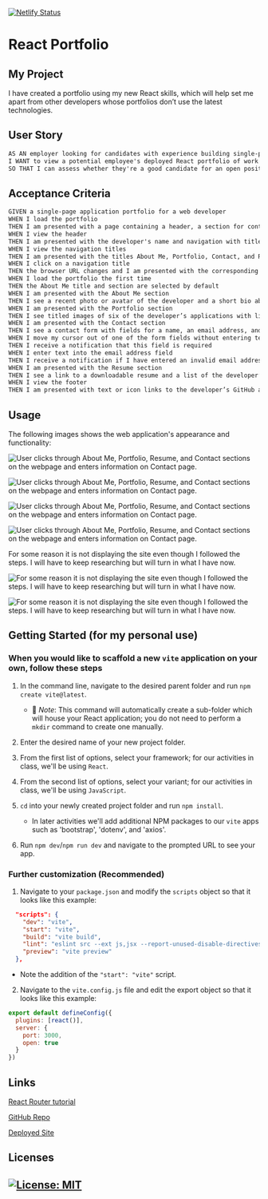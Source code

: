[![Netlify Status](https://api.netlify.com/api/v1/badges/1b4a27fd-8e4e-439d-9827-7a7b26c1cebe/deploy-status)](https://app.netlify.com/sites/20-react-portfolio/deploys)

# React Portfolio

## My Project

I have created a portfolio using my new React skills, which will help set me apart from other developers whose portfolios don’t use the latest technologies.

## User Story

```md
AS AN employer looking for candidates with experience building single-page applications
I WANT to view a potential employee's deployed React portfolio of work samples
SO THAT I can assess whether they're a good candidate for an open position
```

## Acceptance Criteria

```md
GIVEN a single-page application portfolio for a web developer
WHEN I load the portfolio
THEN I am presented with a page containing a header, a section for content, and a footer
WHEN I view the header
THEN I am presented with the developer's name and navigation with titles corresponding to different sections of the portfolio
WHEN I view the navigation titles
THEN I am presented with the titles About Me, Portfolio, Contact, and Resume, and the title corresponding to the current section is highlighted
WHEN I click on a navigation title
THEN the browser URL changes and I am presented with the corresponding section below the navigation and that title is highlighted
WHEN I load the portfolio the first time
THEN the About Me title and section are selected by default
WHEN I am presented with the About Me section
THEN I see a recent photo or avatar of the developer and a short bio about them
WHEN I am presented with the Portfolio section
THEN I see titled images of six of the developer’s applications with links to both the deployed applications and the corresponding GitHub repositories
WHEN I am presented with the Contact section
THEN I see a contact form with fields for a name, an email address, and a message
WHEN I move my cursor out of one of the form fields without entering text
THEN I receive a notification that this field is required
WHEN I enter text into the email address field
THEN I receive a notification if I have entered an invalid email address
WHEN I am presented with the Resume section
THEN I see a link to a downloadable resume and a list of the developer’s proficiencies
WHEN I view the footer
THEN I am presented with text or icon links to the developer’s GitHub and LinkedIn profiles, and their profile on a third platform (Stack Overflow, Twitter)
```

## Usage

The following images shows the web application's appearance and functionality:

![User clicks through About Me, Portfolio, Resume, and Contact sections on the webpage and enters information on Contact page.](./portfolio-react/assets/images/aboutme.png)

![User clicks through About Me, Portfolio, Resume, and Contact sections on the webpage and enters information on Contact page.](./portfolio-react/assets/images/contactme.png)

![User clicks through About Me, Portfolio, Resume, and Contact sections on the webpage and enters information on Contact page.](./portfolio-react/assets/images/resume.png)

![User clicks through About Me, Portfolio, Resume, and Contact sections on the webpage and enters information on Contact page.](./portfolio-react/assets/images/portfolio.png)

For some reason it is not displaying the site even though I followed the steps. I will have to keep researching but will turn in what I have now.

![For some reason it is not displaying the site even though I followed the steps. I will have to keep researching but will turn in what I have now.](./portfolio-react/assets/images/Error.png)

![For some reason it is not displaying the site even though I followed the steps. I will have to keep researching but will turn in what I have now.](./portfolio-react/assets/images/Screenshot%202023-10-25%20at%2010.51.11%20PM.png)

## Getting Started (for my personal use)

### When you would like to scaffold a new `vite` application on your own, follow these steps

1. In the command line, navigate to the desired parent folder and run `npm create vite@latest`.

    * 🔑 *Note*: This command will automatically create a sub-folder which will house your React application; you do not need to perform a `mkdir` command to create one manually.

2. Enter the desired name of your new project folder.

3. From the first list of options, select your framework; for our activities in class, we'll be using `React`.

4. From the second list of options, select your variant; for our activities in class, we'll be using `JavaScript`.

5. `cd` into your newly created project folder and run `npm install`.

    * In later activities we'll add additional NPM packages to our `vite` apps such as 'bootstrap', 'dotenv', and 'axios'.

6. Run `npm dev`/`npm run dev` and navigate to the prompted URL to see your app.

### Further customization (Recommended)

1. Navigate to your `package.json` and modify the `scripts` object so that it looks like this example:

```json
  "scripts": {
    "dev": "vite",
    "start": "vite",
    "build": "vite build",
    "lint": "eslint src --ext js,jsx --report-unused-disable-directives --max-warnings 0",
    "preview": "vite preview"
  },
```

* Note the addition of the `"start": "vite"` script.

2. Navigate to the `vite.config.js` file and edit the export object so that it looks like this example:

```js
export default defineConfig({
  plugins: [react()],
  server: {
    port: 3000,
    open: true
  }
})
```

## Links
[React Router tutorial](https://reactrouter.com/en/main/start/tutorial#tutorial)

[GitHub Repo](https://github.com/Gera1313/react-portfolio)

[Deployed Site](https://react-portfolio.netlify.app/) 

## Licenses

## [![License: MIT](https://img.shields.io/badge/License-MIT-yellow.svg)](https://opensource.org/licenses/MIT)
